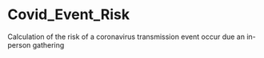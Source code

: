# Covid_Event_Risk
Calculation of the risk of a coronavirus transmission event occur due an in-person gathering

